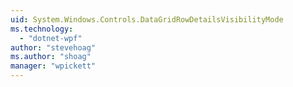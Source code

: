 ```yaml
---
uid: System.Windows.Controls.DataGridRowDetailsVisibilityMode
ms.technology: 
  - "dotnet-wpf"
author: "stevehoag"
ms.author: "shoag"
manager: "wpickett"
---
```


